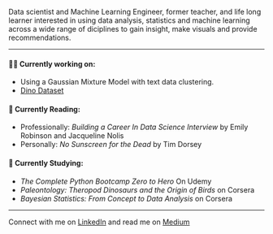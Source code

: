 Data scientist and Machine Learning Engineer, former teacher, and life long learner interested in using data analysis, statistics and machine learning across a wide range of diciplines to gain insight, make visuals and provide recommendations.  

---

#### 👩‍💻 Currently working on:  
* Using a Gaussian Mixture Model with text data clustering.   
* [Dino Dataset](https://www.kaggle.com/kumazaki98/dinosaur-list)

#### 📕 Currently Reading:
* Professionally: *Building a Career In Data Science Interview* by Emily Robinson and Jacqueline Nolis
* Personally: *No Sunscreen for the Dead* by Tim Dorsey

#### 🔎 Currently Studying: 
* *The Complete Python Bootcamp Zero to Hero* On Udemy   
* *Paleontology: Theropod Dinosaurs and the Origin of Birds* on Corsera  
* *Bayesian Statistics: From Concept to Data Analysis* on Corsera  

---

Connect with me on [LinkedIn](https://www.linkedin.com/in/kristendavis-27/) and read me on [Medium](https://medium.com/me/design)



